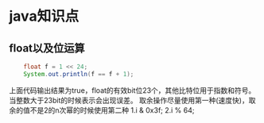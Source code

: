 # java知识点

## float以及位运算
```java
    float f = 1 << 24;
    System.out.println(f == f + 1);
```
上面代码输出结果为true，float的有效bit位23个，其他比特位用于指数和符号。当整数大于23bit的时候表示会出现误差。
取余操作尽量使用第一种(速度快)，取余的值不是2的n次幂的时候使用第二种
1.i & 0x3f;
2.i % 64;